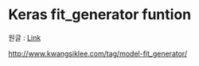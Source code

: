# Keras fit_generator funtion

원글 : [Link](https://stanford.edu/~shervine/blog/keras-how-to-generate-data-on-the-fly)

http://www.kwangsiklee.com/tag/model-fit_generator/

